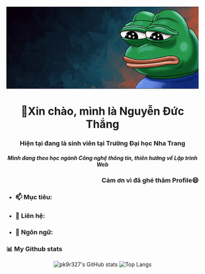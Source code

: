 <p align="center">
  <img src="https://github.com/Mrk4tsu/Mrk4tsu/blob/main/assets/banner.gif" />
</p>

<div align="center">
  <h1>🌱Xin chào, mình là Nguyễn Đức Thắng</h2>
  <h3>Hiện tại đang là sinh viên tại Trường Đại học Nha Trang</h5>
  <h5>Mình đang theo học ngành Công nghệ thông tin, thiên hướng về Lập trình Web</h5>
  <h3 align="right">Cảm ơn vì đã ghé thăm Profile😄</h5>
</div>

<div>

  - ### 📫 Mục tiêu:
    
  - ### 👯 Liên hệ:
  - ### 💬 Ngôn ngữ:
  
</div>

 ### 📊 My Github stats
<div align="center">
  
  ![pk9r327's GitHub stats](https://github-readme-stats.vercel.app/api?username=MrK4tsu)
  ![Top Langs](https://github-readme-stats.vercel.app/api/top-langs/?username=MrK4tsu&langs_count=3)

</div>

<!--
**Mrk4tsu/Mrk4tsu** is a ✨ _special_ ✨ repository because its `README.md` (this file) appears on your GitHub profile.

Here are some ideas to get you started:

- 🔭 I’m currently working on ...
- 🌱 I’m currently learning ...
- 👯 I’m looking to collaborate on ...
- 🤔 I’m looking for help with ...
- 💬 Ask me about ...
- 📫 How to reach me: ...
- 😄 Pronouns: ...
- ⚡ Fun fact: ...
-->
